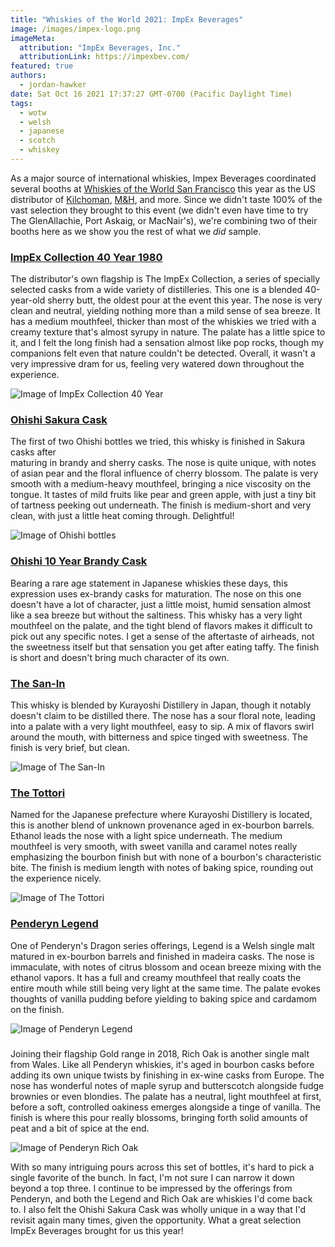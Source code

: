 ```yaml
---
title: "Whiskies of the World 2021: ImpEx Beverages"
image: /images/impex-logo.png
imageMeta:
  attribution: "ImpEx Beverages, Inc."
  attributionLink: https://impexbev.com/
featured: true
authors:
  - jordan-hawker
date: Sat Oct 16 2021 17:37:27 GMT-0700 (Pacific Daylight Time)
tags:
  - wotw
  - welsh
  - japanese
  - scotch
  - whiskey
---
```


As a major source of international whiskies, Impex Beverages coordinated several booths at 
[Whiskies of the World San Francisco](/whiskies-of-the-world-2021) this year as the US 
distributor of [Kilchoman](/wotw-2021-kilchoman), [M&H](/wotw-2021-milk-and-honey), and more. 
Since we didn't taste 100% of the vast selection they brought to this event (we didn't even 
have time to try The GlenAllachie, Port Askaig, or MacNair's), we're combining two of their 
booths here as we show you the rest of what we *did* sample. 

### <a href="https://bit.ly/hd1980impex40" target="blank">ImpEx Collection 40 Year 1980</a>

The distributor's own flagship is The ImpEx Collection, a series of specially selected casks 
from a wide variety of distilleries. This one is a blended 40-year-old sherry butt, the 
oldest pour at the event this year. The nose is very clean and neutral, yielding nothing 
more than a mild sense of sea breeze. It has a medium mouthfeel, thicker than most of the 
whiskies we tried with a creamy texture that's almost syrupy in nature. The palate has a 
little spice to it, and I felt the long finish had a sensation almost like pop rocks, 
though my companions felt even that nature couldn't be detected. Overall, it wasn't a 
very impressive dram for us, feeling very watered down throughout the experience.

![Image of ImpEx Collection 40 Year](/images/wotw-2021-impex-collection-40.jpg)

### <a href="https://bit.ly/hdohishisakuratws" target="blank">Ohishi Sakura Cask</a>

The first of two Ohishi bottles we tried, this whisky is finished in Sakura casks after  
maturing in brandy and sherry casks. The nose is quite unique, with notes of asian pear 
and the floral influence of cherry blossom. The palate is very smooth with a medium-heavy 
mouthfeel, bringing a nice viscosity on the tongue. It tastes of mild fruits like pear 
and green apple, with just a tiny bit of tartness peeking out underneath. The finish is 
medium-short and very clean, with just a little heat coming through. Delightful!

![Image of Ohishi bottles](/images/wotw-2021-ohishi.jpg)

### <a href="https://bit.ly/hdohishi10brandytws" target="blank">Ohishi 10 Year Brandy Cask</a>

Bearing a rare age statement in Japanese whiskies these days, this expression uses ex-brandy 
casks for maturation. The nose on this one doesn't have a lot of character, just a little 
moist, humid sensation almost like a sea breeze but without the saltiness. This whisky has a 
very light mouthfeel on the palate, and the tight blend of flavors makes it difficult to pick 
out any specific notes. I get a sense of the aftertaste of airheads, not the sweetness 
itself but that sensation you get after eating taffy. The finish is short and doesn't bring 
much character of its own.

### <a href="https://bit.ly/hdsaninott" target="blank">The San-In</a>

This whisky is blended by Kurayoshi Distillery in Japan, though it notably doesn't claim to be 
distilled there. The nose has a sour floral note, leading into a palate with a very light mouthfeel, 
easy to sip. A mix of flavors swirl around the mouth, with bitterness and spice tinged with sweetness. 
The finish is very brief, but clean.

![Image of The San-In](/images/wotw-2021-san-in.jpg)

### <a href="https://bit.ly/hdtottoribn" target="blank">The Tottori</a>
Named for the Japanese prefecture where Kurayoshi Distillery is located, this is another blend of 
unknown provenance aged in ex-bourbon barrels. Ethanol leads the nose with a light spice underneath. 
The medium mouthfeel is very smooth, with sweet vanilla and caramel notes really emphasizing the 
bourbon finish but with none of a bourbon's characteristic bite. The finish is medium length with 
notes of baking spice, rounding out the experience nicely.

![Image of The Tottori](/images/wotw-2021-tottori.jpg)


### <a href="https://bit.ly/hdpenderynlegendws" target="blank">Penderyn Legend</a>

One of Penderyn's Dragon series offerings, Legend is a Welsh single malt matured in ex-bourbon 
barrels and finished in madeira casks. The nose is immaculate, with notes of citrus blossom 
and ocean breeze mixing with the ethanol vapors. It has a full and creamy mouthfeel that 
really coats the entire mouth while still being very light at the same time. The palate evokes 
thoughts of vanilla pudding before yielding to baking spice and cardamom on the finish.

![Image of Penderyn Legend](/images/wotw-2021-penderyn-legend.jpg)

### <a href="https://bit.ly/hdpenderynrichoaktws" target="blank"></a>

Joining their flagship Gold range in 2018, Rich Oak is another single malt from Wales. Like all 
Penderyn whiskies, it's aged in bourbon casks before adding its own unique twists by finishing 
in ex-wine casks from Europe. The nose has wonderful notes of maple syrup and butterscotch 
alongside fudge brownies or even blondies. The palate has a neutral, light mouthfeel at first, 
before a soft, controlled oakiness emerges alongside a tinge of vanilla. The finish is where 
this pour really blossoms, bringing forth solid amounts of peat and a bit of spice at the end.

![Image of Penderyn Rich Oak](/images/wotw-2021-penderyn-rich-oak.jpg)

With so many intriguing pours across this set of bottles, it's hard to pick a single favorite of the
bunch. In fact, I'm not sure I can narrow it down beyond a top three. I continue to be impressed by 
the offerings from Penderyn, and both the Legend and Rich Oak are whiskies I'd come back to. I 
also felt the Ohishi Sakura Cask was wholly unique in a way that I'd revisit again many times, given 
the opportunity. What a great selection ImpEx Beverages brought for us this year!
